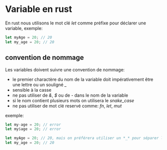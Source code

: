 # Variable en rust

En rust nous utilisons le mot clé *let* comme préfixe pour déclarer une variable, exemple:
```rs
let myAge = 20; // 20
let my_age = 20; // 20

```

## convention de nommage

Les variables doivent suivre une convention de nommage:

- le premier charactère du nom de la variable doit impérativement être une lettre ou un souligné *_* 
- sensible à la casse
- ne pas utiliser de *&*, *$* ou de *-* dans le nom de la variable
- si le nom contient plusieurs mots on utilisera le *snake_case*
- ne pas utiliser de mot clé reservé comme: *fn*, *let*, *mut*

exemple:
```rs
let my-age = 20; // error
let my$age = 20; // error

let myAge = 20; // 20, mais on préférera utiliser un *_* pour séparer les mots
let my_age = 20; // 20
```